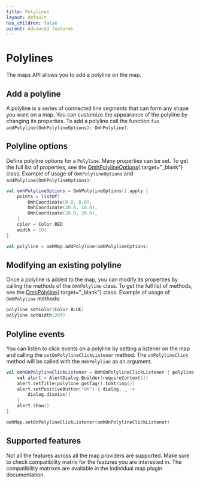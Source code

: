 ```yaml
---
title: Polylines
layout: default
has_children: false
parent: Advanced features
---
```


# Polylines

The maps API allows you to add a polyline on the map.

## Add a polyline

A polyline is a series of connected line segments that can form any shape you want on a map. You can customize the appearance of the polyline by changing its properties.
To add a polyline call the function `fun addPolyline(OmhPolylineOptions): OmhPolyline?`.

## Polyline options

Define polyline options for a `Polyline`.
Many properties can be set. To get the full list of properties, see the [OmhPolylineOptions](https://openmobilehub.github.io/android-omh-maps/api-docs/packages/core/com.openmobilehub.android.maps.core.presentation.models/-omh-polyline-options/index.html){:target="\_blank"} class.
Example of usage of `OmhPolylineOptions` and `addPolyline(OmhPolylineOptions)`:

```kotlin
val omhPolylineOptions = OmhPolylineOptions().apply {
    points = listOf(
        OmhCoordinate(0.0, 0.0),
        OmhCoordinate(30.0, 10.0),
        OmhCoordinate(20.0, 20.0),
    )
    color = Color.RED
    width = 10f
}

val polyline = omhMap.addPolyline(omhPolylineOptions)
```

## Modifying an existing polyline

Once a polyline is added to the map, you can modify its properties by calling the methods of the `OmhPolyline` class.
To get the full list of methods, see the [OmhPolyline](https://openmobilehub.github.io/android-omh-maps/api-docs/packages/core/com.openmobilehub.android.maps.core.presentation.interfaces.maps/-omh-polyline/index.html){:target="\_blank"} class. Example of usage of `OmhPolyline` methods:

```kotlin
polyline.setColor(Color.BLUE)
polyline.setWidth(20f)
```

## Polyline events

You can listen to click events on a polyline by setting a listener on the map and calling the `setOnPolylineClickListener` method.
The `onPolylineClick` method will be called with the `OmhPolyline` as an argument.

```kotlin
val omhOnPolylineClickListener = OmhOnPolylineClickListener { polyline ->
    val alert = AlertDialog.Builder(requireContext())
    alert.setTitle(polyline.getTag().toString())
    alert.setPositiveButton("OK") { dialog, _ ->
        dialog.dismiss()
    }
    alert.show()
}

omhMap.setOnPolylineClickListener(omhOnPolylineClickListener)
```

## Supported features

Not all the features across all the map providers are supported. Make sure to check compatibility matrix for the features you are interested in. The compatibility matrixes are available in the individual map plugin documentation.
